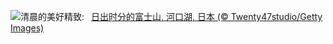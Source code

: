 ![](https://www.bing.com/th?id=OHR.MtFujiSunrise_ZH-CN0567499176_UHD.jpg&w=1000)清晨的美好精致:&nbsp;&ensp;[日出时分的富士山, 河口湖, 日本 (© Twenty47studio/Getty Images)](https://www.bing.com/th?id=OHR.MtFujiSunrise_ZH-CN0567499176_UHD.jpg)
<br><br/>
